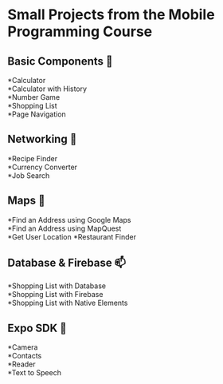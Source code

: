# Small Projects from the Mobile Programming Course

## Basic Components :eyes:  
*Calculator  
*Calculator with History  
*Number Game  
*Shopping List  
*Page Navigation  
    
## Networking :high_brightness:  
*Recipe Finder  
*Currency Converter  
*Job Search  
    
## Maps :house_with_garden:  
*Find an Address using Google Maps  
*Find an Address using MapQuest  
*Get User Location
*Restaurant Finder
    
## Database & Firebase :mailbox:  
*Shopping List with Database  
*Shopping List with Firebase  
*Shopping List with Native Elements
    
## Expo SDK :iphone:  
*Camera  
*Contacts  
*Reader  
*Text to Speech  
